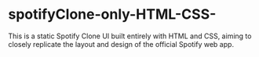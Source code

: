 # spotifyClone-only-HTML-CSS-
This is a static Spotify Clone UI built entirely with HTML and CSS, aiming to closely replicate the layout and design of the official Spotify web app.
